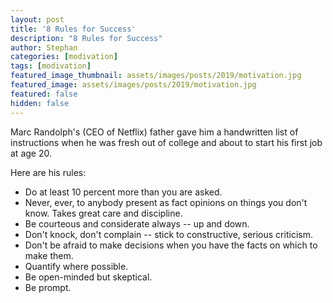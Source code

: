 ```yaml
---
layout: post
title: '8 Rules for Success'
description: "8 Rules for Success"
author: Stephan
categories: [modivation]
tags: [modivation]
featured_image_thumbnail: assets/images/posts/2019/motivation.jpg
featured_image: assets/images/posts/2019/motivation.jpg
featured: false
hidden: false
---
```


Marc Randolph's (CEO of Netflix) father gave him a handwritten list of instructions when he was fresh out of college and about to start his first job at age 20.

Here are his rules:

+ Do at least 10 percent more than you are asked.
+ Never, ever, to anybody present as fact opinions on things you don't know. Takes great care and discipline.
+ Be courteous and considerate always -- up and down.
+ Don't knock, don't complain -- stick to constructive, serious criticism.
+ Don't be afraid to make decisions when you have the facts on which to make them.
+ Quantify where possible.
+ Be open-minded but skeptical.
+ Be prompt.
